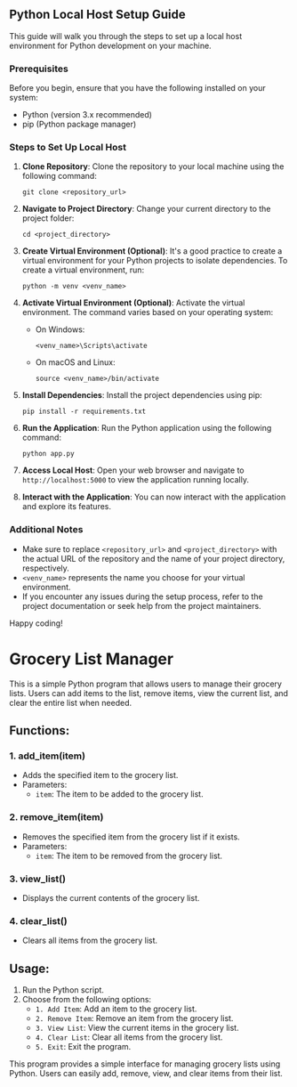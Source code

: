 

## Python Local Host Setup Guide

This guide will walk you through the steps to set up a local host environment for Python development on your machine.

### Prerequisites

Before you begin, ensure that you have the following installed on your system:

- Python (version 3.x recommended)
- pip (Python package manager)

### Steps to Set Up Local Host

1. **Clone Repository**: Clone the repository to your local machine using the following command:
   ```
   git clone <repository_url>
   ```

2. **Navigate to Project Directory**: Change your current directory to the project folder:
   ```
   cd <project_directory>
   ```

3. **Create Virtual Environment (Optional)**: It's a good practice to create a virtual environment for your Python projects to isolate dependencies. To create a virtual environment, run:
   ```
   python -m venv <venv_name>
   ```

4. **Activate Virtual Environment (Optional)**: Activate the virtual environment. The command varies based on your operating system:
   - On Windows:
     ```
     <venv_name>\Scripts\activate
     ```
   - On macOS and Linux:
     ```
     source <venv_name>/bin/activate
     ```

5. **Install Dependencies**: Install the project dependencies using pip:
   ```
   pip install -r requirements.txt
   ```

6. **Run the Application**: Run the Python application using the following command:
   ```
   python app.py
   ```

7. **Access Local Host**: Open your web browser and navigate to `http://localhost:5000` to view the application running locally.

8. **Interact with the Application**: You can now interact with the application and explore its features.

### Additional Notes

- Make sure to replace `<repository_url>` and `<project_directory>` with the actual URL of the repository and the name of your project directory, respectively.
- `<venv_name>` represents the name you choose for your virtual environment.
- If you encounter any issues during the setup process, refer to the project documentation or seek help from the project maintainers.

Happy coding!

# Grocery List Manager

This is a simple Python program that allows users to manage their grocery lists. Users can add items to the list, remove items, view the current list, and clear the entire list when needed.

## Functions:

### 1. add_item(item)
- Adds the specified item to the grocery list.
- Parameters:
  - `item`: The item to be added to the grocery list.


### 2. remove_item(item)
- Removes the specified item from the grocery list if it exists.
- Parameters:
  - `item`: The item to be removed from the grocery list.


### 3. view_list()
- Displays the current contents of the grocery list.


### 4. clear_list()
- Clears all items from the grocery list.


## Usage:

1. Run the Python script.
2. Choose from the following options:
   - `1. Add Item`: Add an item to the grocery list.
   - `2. Remove Item`: Remove an item from the grocery list.
   - `3. View List`: View the current items in the grocery list.
   - `4. Clear List`: Clear all items from the grocery list.
   - `5. Exit`: Exit the program.





This program provides a simple interface for managing grocery lists using Python. Users can easily add, remove, view, and clear items from their list.
